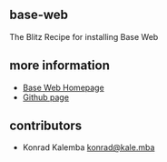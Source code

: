 
## base-web
The Blitz Recipe for installing Base Web

## more information
- [Base Web Homepage](https://baseweb.design/)
- [Github page](https://github.com/uber/baseweb)

## contributors
- Konrad Kalemba <konrad@kale.mba>
